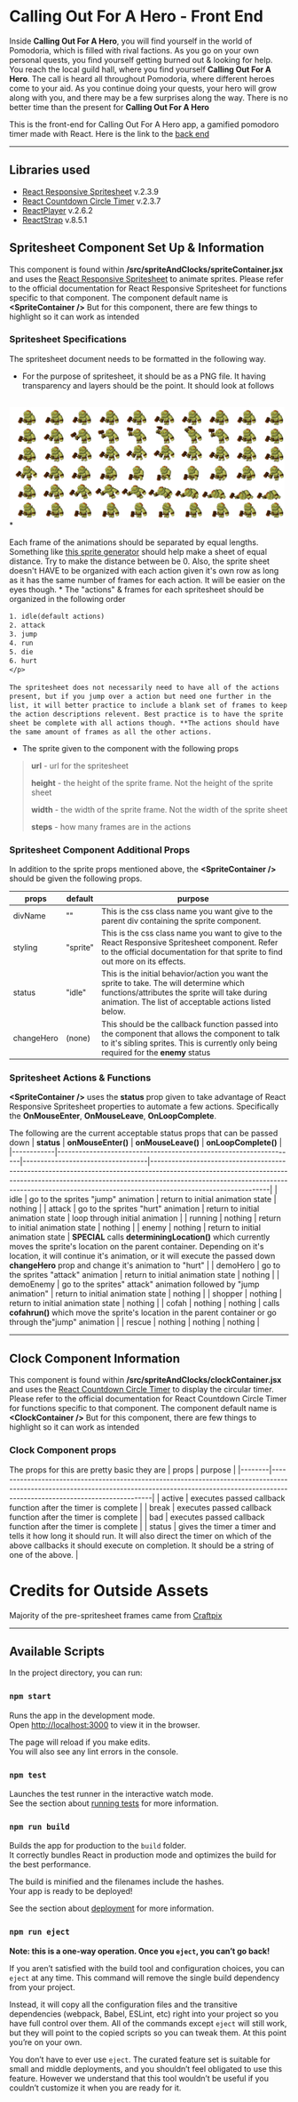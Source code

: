 # Calling Out For A Hero - Front End
 <p>     
                    Inside <strong>Calling Out For A Hero</strong>, you will find yourself in the world of Pomodoria, which is filled with rival factions. As you go on your own personal quests,
                    you find yourself getting burned out & looking for help. You reach the local guild hall, where you find yourself  <strong>Calling Out For A Hero</strong>. The call is heard all throughout
                    Pomodoria, where different heroes come to your aid. As you continue doing your quests, your hero will grow along with you, and there may be a few surprises along the way.
                    There is no better time than the present for <strong>Calling Out For A Hero</strong>
                        
</p>

This is the front-end for Calling Out For A Hero app, a gamified pomodoro timer made with React. Here is the link to the [back end](https://github.com/luisreyesxv/Calling_Out_For_A_Hero_Backend)

--- 

## Libraries used
* [React Responsive Spritesheet](https://github.com/danilosetra/react-responsive-spritesheet) v.2.3.9
* [React Countdown Circle Timer](https://github.com/vydimitrov/react-countdown-circle-timer/tree/master/packages/web#react-countdown-circle-timer) v.2.3.7
* [ReactPlayer](https://github.com/CookPete/react-player) v.2.6.2
*  [ReactStrap](https://github.com/reactstrap/reactstrap) v.8.5.1



## Spritesheet Component Set Up & Information
 This component is found within **/src/spriteAndClocks/spriteContainer.jsx** and uses the [React Responsive Spritesheet](https://github.com/danilosetra/react-responsive-spritesheet) to animate sprites. Please refer to the official documentation for React Responsive Spritesheet for functions specific to that component. The component default name is **\<SpriteContainer />** But for this component, there are few things to highlight so it can work as intended

### Spritesheet Specifications
The spritesheet document needs to be formatted in the following way.
* For the purpose of spritesheet, it should be as a PNG file. It having transparency and layers should be the point. It should look at follows
<br>
    <img src="./public/images/enemies/1.png" height="200px" width="auto">
* <p> Each frame of the animations should be separated by equal lengths. Something like <a href="https://spritegen.website-performance.org/" rel="nofollow">this sprite generator</a> should help make a sheet of equal distance. Try to make the distance between be 0. Also, the sprite sheet doesn't HAVE to be organized with each action given it's own row as long as it has the same number of frames for each action. It will be easier on the eyes though.
* The "actions" & frames for each spritesheet should be organized in the following order
    <p>

    1. idle(default actions)
    2. attack
    3. jump
    4. run
    5. die
    6. hurt
    </p>

    The spritesheet does not necessarily need to have all of the actions present, but if you jump over a action but need one further in the list, it will better practice to include a blank set of frames to keep the action descriptions relevent. Best practice is to have the sprite sheet be complete with all actions though. **The actions should have the same amount of frames as all the other actions.
</p>

* The sprite given to the component with the following props
<p>

 > **url** - url for the spritesheet
 >
 > **height** - the height of the sprite frame. Not the height of the sprite sheet
 >
 > **width** - the width of the sprite frame. Not the width of the sprite sheet
 >
 > **steps** - how many frames are in the actions
</p>

### Spritesheet Component Additional Props
In addition to the sprite props mentioned above, the **\<SpriteContainer />** should be given the following props.
<p>

| props      | default  | purpose                                                                                                                                                                                             |
|------------|----------|-----------------------------------------------------------------------------------------------------------------------------------------------------------------------------------------------------|
| divName    | ""       | This is the css class name you want give to the parent div containing the sprite component.                                                                                                         |
| styling    | "sprite" | This is the css class name you want to give to the React Responsive Spritesheet component. Refer to the official documentation for that sprite to find out more on its effects.                     |
| status     | "idle"   | This is the initial behavior/action you want the sprite to take. The will determine which functions/attributes the sprite will take during animation. The list of acceptable actions listed below.  |
| changeHero | (none)   | This should be the callback function passed into the component that allows the component to talk to it's sibling sprites. This is currently only being required for the **enemy** status            |
</p>

### Spritesheet Actions & Functions

**\<SpriteContainer />** uses the **status** prop given to take advantage of React Responsive Spritesheet properties to automate a few actions. Specifically the **OnMouseEnter**, **OnMouseLeave**, **OnLoopComplete**.

The following are the current acceptable status props that can be passed down
| **status** | **onMouseEnter()**                                                | **onMouseLeave()**                | **onLoopComplete()**                                                                                                                                                                                                                                                      |
|------------|-------------------------------------------------------------------|-----------------------------------|---------------------------------------------------------------------------------------------------------------------------------------------------------------------------------------------------------------------------------------------------------------------------|
| idle       | go to the sprites "jump" animation                                | return to initial animation state | nothing                                                                                                                                                                                                                                                                   |
| attack     | go to the sprites "hurt" animation                                | return to initial animation state | loop through initial animation                                                                                                                                                                                                                                            |
| running    | nothing                                                           | return to initial animation state | nothing                                                                                                                                                                                                                                                                   |
| enemy      | nothing                                                           | return to initial animation state | **SPECIAL**  calls **determiningLocation()** which currently moves the sprite's location on the parent container. Depending on it's location, it will continue it's animation, or it will execute the passed down **changeHero** prop and change it's animation to "hurt" |
| demoHero   | go to the sprites "attack" animation                              | return to initial animation state | nothing                                                                                                                                                                                                                                                                   |
| demoEnemy  | go to the sprites" attack" animation followed by "jump animation" | return to initial animation state | nothing                                                                                                                                                                                                                                                                   |
| shopper    | nothing                                                           | return to initial animation state | nothing                                                                                                                                                                                                                                                                   |
| cofah      | nothing                                                           | nothing                           | calls **cofahrun()** which move the sprite's location in the parent container or go through the"jump" animation                                                                                                                                                           |
| rescue     | nothing                                                           | nothing                           | nothing                                                                                                                                                                                                                                                                   |





</p>

---

##  Clock Component Information
This component is found within **/src/spriteAndClocks/clockContainer.jsx** and uses the [React Countdown Circle Timer](https://github.com/vydimitrov/react-countdown-circle-timer/tree/master/packages/web#react-countdown-circle-timer)  to display the circular timer. Please refer to the official documentation for React Countdown Circle Timer for functions specific to that component. The component default name is **\<ClockContainer />** But for this component, there are few things to highlight so it can work as intended

### Clock Component props
The props for this are pretty basic they are
| props  | purpose                                                                                                                                                                                                |
|--------|--------------------------------------------------------------------------------------------------------------------------------------------------------------------------------------------------------|
| active | executes passed callback function after the timer is complete                                                                                                                                          |
| break  | executes passed callback function after the timer is complete                                                                                                                                          |
| bad    | executes passed callback function after the timer is complete                                                                                                                                          |
| status | gives the timer a timer and tells it how long it should run. It will also direct the timer on which of the above callbacks it should execute on completion. It should be a string of one of the above. |





# Credits for Outside Assets

Majority of the pre-spritesheet frames came from [Craftpix](https://craftpix.net/freebies/filter/sprites/)

-------





## Available Scripts

In the project directory, you can run:

### `npm start`

Runs the app in the development mode.<br />
Open [http://localhost:3000](http://localhost:3000) to view it in the browser.

The page will reload if you make edits.<br />
You will also see any lint errors in the console.

### `npm test`

Launches the test runner in the interactive watch mode.<br />
See the section about [running tests](https://facebook.github.io/create-react-app/docs/running-tests) for more information.

### `npm run build`

Builds the app for production to the `build` folder.<br />
It correctly bundles React in production mode and optimizes the build for the best performance.

The build is minified and the filenames include the hashes.<br />
Your app is ready to be deployed!

See the section about [deployment](https://facebook.github.io/create-react-app/docs/deployment) for more information.

### `npm run eject`

**Note: this is a one-way operation. Once you `eject`, you can’t go back!**

If you aren’t satisfied with the build tool and configuration choices, you can `eject` at any time. This command will remove the single build dependency from your project.

Instead, it will copy all the configuration files and the transitive dependencies (webpack, Babel, ESLint, etc) right into your project so you have full control over them. All of the commands except `eject` will still work, but they will point to the copied scripts so you can tweak them. At this point you’re on your own.

You don’t have to ever use `eject`. The curated feature set is suitable for small and middle deployments, and you shouldn’t feel obligated to use this feature. However we understand that this tool wouldn’t be useful if you couldn’t customize it when you are ready for it.

